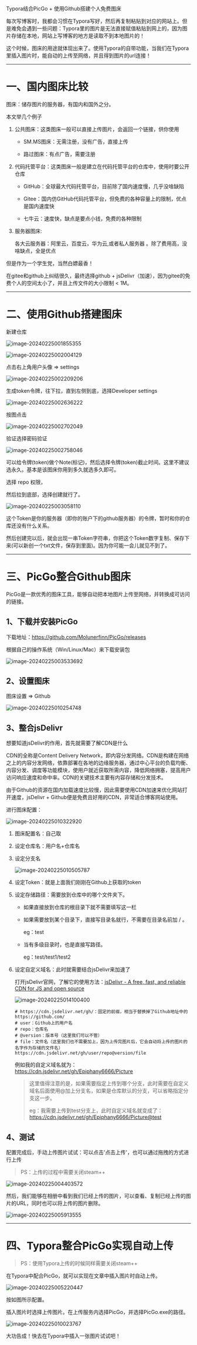 Typora结合PicGo + 使用Github搭建个人免费图床



每次写博客时，我都会习惯在Typora写好，然后再复制粘贴到对应的网站上。但是难免会遇到一些问题：Typora里的图片是无法直接赋值粘贴到网上的，因为图片存储在本地，网站上写博客的地方是读取不到本地图片的！

这个时候，图床的用途就体现出来了。使用Typora的自带功能，当我们在Typora里插入图片时，能自动的上传至网络，并且得到图片的url连接！

---

# 一、国内图床比较

图床：储存图片的服务器，有国内和国外之分。

本文举几个例子

1. 公共图床：这类图床一般可以直接上传图片，会返回一个链接，供你使用

   - SM.MS图床：无需注册，没有广告，直接上传

   - 路过图床：有点广告，需要注册

2. 代码托管平台：这类图床一般是建立在代码托管平台的仓库中，使用时要公开仓库

   - GitHub：全球最大代码托管平台，目前除了国内速度慢，几乎没啥缺陷

   - Gitee：国内仿GitHub代码托管平台，但免费的各种容量上的限制，优点是国内速度快
   - 七牛云：速度快，缺点是要点小钱，免费的各种限制

3. 服务器图床:

   各大云服务器：阿里云，百度云，华为云,或者私人服务器 。除了费用高，没啥缺点，全是优点

但是作为一个学生党，当然白嫖最香！

在gitee和github上纠结很久，最终选择github + jsDelivr（加速），因为gitee的免费个人的空间太小了，并且上传文件的大小限制 < 1M。

---

# 二、使用Github搭建图床

新建仓库

![image-20240225001855355](E:\BaiduSyncdisk\other\otherByOther\blog\Typora结合PicGo\assets\image-20240225001855355.png)

![image-20240225002004129](E:\BaiduSyncdisk\other\otherByOther\blog\Typora结合PicGo\assets\image-20240225002004129.png)

点击右上角用户头像 => settings

![image-20240225002209206](E:\BaiduSyncdisk\other\otherByOther\blog\Typora结合PicGo\assets\image-20240225002209206.png)

生成token令牌，往下拉，直到左侧到底，选择Developer settings

![image-20240225002636222](E:\BaiduSyncdisk\other\otherByOther\blog\Typora结合PicGo\assets\image-20240225002636222.png)

按图点击

![image-20240225002702049](E:\BaiduSyncdisk\other\otherByOther\blog\Typora结合PicGo\assets\image-20240225002702049.png)

验证选择密码验证

![image-20240225002758046](E:\BaiduSyncdisk\other\otherByOther\blog\Typora结合PicGo\assets\image-20240225002758046.png)

可以给令牌(token)做个Note(标记)，然后选择令牌(token)截止时间。这里不建议选永久。基本是该图床你用到多久就选多久即可。

选择 repo 权限，

然后拉到底部，选择创建就行了。

![image-20240225003058110](E:\BaiduSyncdisk\other\otherByOther\blog\Typora结合PicGo\assets\image-20240225003058110.png)



这个Token是你的服务器（即你的账户下的github服务器）的令牌，暂时和你的仓库还没有什么关系。

然后创建完以后，就会出现一串Token字符串，你把这个Token数字复制、保存下来(可以新创一个txt文件，保存到里面)。因为你可能一会儿就见不到了。

---

# 三、PicGo整合Github图床

PicGo是一款优秀的图床工具，能够自动把本地图片上传至网络，并转换成可访问的链接。

## 1、下载并安装PicGo

下载地址：https://github.com/Molunerfinn/PicGo/releases

根据自己的操作系统（Win/Linux/Mac）来下载安装包

![image-20240225003533692](E:\BaiduSyncdisk\other\otherByOther\blog\Typora结合PicGo\assets\image-20240225003533692.png)



## 2、设置图床

图床设置 => Github

![image-20240225010254748](E:\BaiduSyncdisk\other\otherByOther\blog\Typora结合PicGo\assets\image-20240225010254748.png)



## 3、整合jsDelivr

想要知道jsDelivr的作用，首先就需要了解CDN是什么

CDN的全称是Content Delivery Network，即内容分发网络。CDN是构建在网络之上的内容分发网络，依靠部署在各地的边缘服务器，通过中心平台的负载均衡、内容分发、调度等功能模块，使用户就近获取所需内容，降低网络拥塞，提高用户访问响应速度和命中率。CDN的关键技术主要有内容存储和分发技术。

由于Github的资源在国内加载速度比较慢，因此需要使用CDN加速来优化网站打开速度，jsDelivr + Github便是免费且好用的CDN，非常适合博客网站使用。

进行图床配置：

![image-20240225010322920](E:\BaiduSyncdisk\other\otherByOther\blog\Typora结合PicGo\assets\image-20240225010322920.png)

1. 图床配置名：自己取

2. 设定仓库名：用户名+仓库名

3. 设定分支名

   ![image-20240225010505787](E:\BaiduSyncdisk\other\otherByOther\blog\Typora结合PicGo\assets\image-20240225010505787.png)

4. 设定Token：就是上面我们刚刚在Github上获取的token

5. 设定存储路径：需要放到仓库中的哪个文件夹下。

   - 如果直接放到仓库的根目录下就不需要填写这一栏

   - 如果需要放到某个目录下，直接写目录名就行，不需要在目录名前加 / 。

     eg：test

   - 当有多级目录时，也是直接写路径。

     eg：test/test1/test2

6. 设定自定义域名：此时就需要结合jsDelivr来加速了

   打开jsDelivr官网，了解它的使用方法：[jsDelivr - A free, fast, and reliable CDN for JS and open source](https://www.jsdelivr.com/?docs=gh)

   ![image-20240225014100400](E:\BaiduSyncdisk\other\otherByOther\blog\Typora结合PicGo\assets\image-20240225014100400.png)

   ~~~shell
   # https://cdn.jsdelivr.net/gh/：固定的前缀，相当于替换掉了Github地址中的https://github.com/
   # user：Github上的用户名
   # repo：仓库名
   # @version：版本号（这里我们可以不管）
   # file：文件名（这里我们也不需要加上，因为上传完图片后，它会自动将上传的图片的名字作为存储的文件名）
   https://cdn.jsdelivr.net/gh/user/repo@version/file
   ~~~

   例如我的自定义域名就为：https://cdn.jsdelivr.net/gh/Epiphany6666/Picture

   > 这里值得注意的是，如果需要指定上传到哪个分支，此时需要在自定义域名后面使用@加上分支名，如果是仓库默认的分支，可以省略指定分支这一步。
   >
   > eg：我需要上传到test分支上，此时自定义域名就变成了：https://cdn.jsdelivr.net/gh/Epiphany6666/Picture@test



## 4、测试

配置完成后，手动上传图片试试：可以点击'点击上传'，也可以通过拖拽的方式进行上传

> PS：上传的过程中需要关闭steam++

![image-20240225004403572](E:\BaiduSyncdisk\other\otherByOther\blog\Typora结合PicGo\assets\image-20240225004403572.png)

然后，我们能够在相册中看到我们已经上传的图片，可以查看、复制已经上传的图片的URL，同时也可以将上传的图片删除。

![image-20240225005913555](E:\BaiduSyncdisk\other\otherByOther\blog\Typora结合PicGo\assets\image-20240225005913555.png)

---

# 四、Typora整合PicGo实现自动上传

> PS：使用Typora上传的时候同样需要关闭steam++

在Typora中配合PicGo，就可以实现在文章中插入图片时自动上传。

![image-20240225005220447](E:\BaiduSyncdisk\other\otherByOther\blog\Typora结合PicGo\assets\image-20240225005220447.png)

按如图所示配置。

插入图片时选择上传图片。在上传服务内选择PicGo，并选择PicGo.exe的路径。

![image-20240225010023767](E:\BaiduSyncdisk\other\otherByOther\blog\Typora结合PicGo\assets\image-20240225010023767.png)

大功告成！快去在Typora中插入一张图片试试吧！